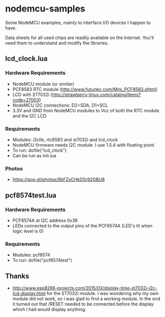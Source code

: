 # nodemcu-samples

Some NodeMCU examples, mainly to interface I/O devices I happen to have.

Data sheets for all used chips are readily available on the Internet. You'll need them to understand and modify the libraries.

## lcd_clock.lua
### Hardware Requirements
* NodeMCU module (or similar)
* PCF8583 RTC module (http://www.futurlec.com/Mini_PCF8583.shtml)
* LCD with ST7032i (http://strawberry-linux.com/catalog/items?code=27003)
* NodeMCU I2C connections: D2=SDA, D1=SCL
* 3.3V and GND from NodeMCU modules to Vcc of both the RTC module and the I2C LCD
### Requirements
* Modules: i2clib, rtc8583 and st7032i and lcd_clock
* NodeMCU firmware needs I2C module. I use 1.5.4 with floating point
* To run: dofile("lcd_clock")
* Can be run as init.lua
### Photos
* https://goo.gl/photos/9bFZxCHkD5r92GBU8

## pcf8574test.lua
### Hardware Requirements
* PCF8574A at I2C address 0x38
* LEDs connected to the output pins of the PCF8574A (LED's lit when logic level is 0)

### Requirements
* Modules: pcf8574
* To run: dofile("pcf8574test")

## Thanks

* http://www.esp8266-projects.com/2015/03/display-time-st7032i-i2c-lcd-display.html for the ST7032i module. I was wondering why my own module did not work, so I was glad to find a working module. In the end it turned out that /RESET needed to be connected before the display which I had would display anything.


